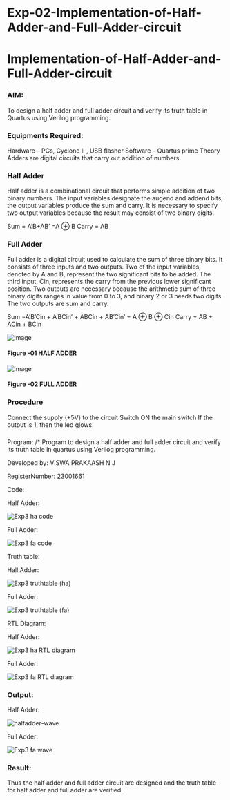 # Exp-02-Implementation-of-Half-Adder-and-Full-Adder-circuit

# Implementation-of-Half-Adder-and-Full-Adder-circuit
### AIM:
To design a half adder and full adder circuit and verify its truth table in Quartus using Verilog programming.

### Equipments Required:
Hardware – PCs, Cyclone II , USB flasher
Software – Quartus prime
Theory
Adders are digital circuits that carry out addition of numbers.

### Half Adder
Half adder is a combinational circuit that performs simple addition of two binary numbers. The input variables designate the augend and addend bits; the output variables produce the sum and carry. It is necessary to specify two output variables because the result may consist of two binary digits.

Sum = A’B+AB’ =A ⊕ B Carry = AB

### Full Adder
Full adder is a digital circuit used to calculate the sum of three binary bits. It consists of three inputs and two outputs. Two of the input variables, denoted by A and B, represent the two significant bits to be added. The third input, Cin, represents the carry from the previous lower significant position. Two outputs are necessary because the arithmetic sum of three binary digits ranges in value from 0 to 3, and binary 2 or 3 needs two digits. The two outputs are sum and carry.

Sum =A’B’Cin + A’BCin’ + ABCin + AB’Cin’ = A ⊕ B ⊕ Cin Carry = AB + ACin + BCin

 ![image](https://user-images.githubusercontent.com/36288975/163552156-a13e5a56-c638-4110-97d9-8896907c8d25.png)

#### Figure -01 HALF ADDER 


![image](https://user-images.githubusercontent.com/36288975/163552057-b3547877-6d07-45b4-b7e0-bcfebfad9e1d.png)

#### Figure -02 FULL ADDER 

### Procedure

Connect the supply (+5V) to the circuit
Switch ON the main switch
If the output is 1, then the led glows.
### 
Program:
/*
Program to design a half adder and full adder circuit and verify its truth table in quartus using Verilog programming.

Developed by: VISWA PRAKAASH N J

RegisterNumber:  23001661

Code:

Half Adder:

![Exp3 ha code](https://github.com/ViswaPrakaashNJ/Exp-02-Implementation-of-Half-Adder-and-Full-Adder-circuit/assets/150996664/12d2dc7a-d6d2-41e2-bb5b-3d9217538235)

Full Adder:

![Exp3 fa code](https://github.com/ViswaPrakaashNJ/Exp-02-Implementation-of-Half-Adder-and-Full-Adder-circuit/assets/150996664/a601fffb-682f-46c6-a27c-f1c13209ae60)

Truth table:

Hall  Adder:

![Exp3 truthtable (ha)](https://github.com/ViswaPrakaashNJ/Exp-02-Implementation-of-Half-Adder-and-Full-Adder-circuit/assets/150996664/8b222787-5e88-4167-aa03-8435267845e7)

Full  Adder:

![Exp3 truthtable (fa)](https://github.com/ViswaPrakaashNJ/Exp-02-Implementation-of-Half-Adder-and-Full-Adder-circuit/assets/150996664/89080ad3-0ce5-4d59-95f4-44661b0344fb)


RTL Diagram:

Half Adder:

![Exp3 ha RTL diagram](https://github.com/ViswaPrakaashNJ/Exp-02-Implementation-of-Half-Adder-and-Full-Adder-circuit/assets/150996664/dff947e9-d1f6-4636-b1e4-bdd75747e95f)

Full Adder:

![Exp3 fa RTL diagram](https://github.com/ViswaPrakaashNJ/Exp-02-Implementation-of-Half-Adder-and-Full-Adder-circuit/assets/150996664/060423e5-080f-4c22-888f-59e10926eca0)


### Output:

Half Adder:

![halfadder-wave](https://github.com/ViswaPrakaashNJ/Exp-02-Implementation-of-Half-Adder-and-Full-Adder-circuit/assets/150996664/51c13bfc-7725-42b8-9076-3f6f6e8f3c65)

Full Adder:

![Exp3 fa wave](https://github.com/ViswaPrakaashNJ/Exp-02-Implementation-of-Half-Adder-and-Full-Adder-circuit/assets/150996664/05945484-2af0-451a-a51c-84a1d346288d)


### Result:

Thus the half adder and full adder circuit are designed and the truth table for half adder and full
adder are verified.
